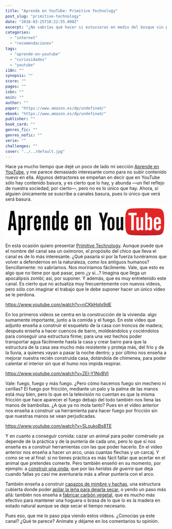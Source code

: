 ```yaml
---
title: "Aprende en YouTube: Primitive Technology"
post_slug: "primitive-technology"
date: "2016-03-25T10:22:55.000Z"
excerpt: "¿No sabrías qué hacer si estuvieras en medio del bosque sin posibilidad de pedir ayuda? Este es un buen canal para coger algunas ideas."
categories: 
  - "internet"
  - "recomendaciones"
tags: 
  - "aprende-en-youtube"
  - "curiosidades"
  - "youtube"
i18n: ""
synopsis: ""
score: ""
pages: ""
isbn: ""
asin: ""
author: ""
paper: "https://www.amazon.es/dp/undefined/"
ebook: "https://www.amazon.es/dp/undefined/"
publisher: ""
book_card: ""
genres_fic: ""
genres_nofic: ""
serie: ""
challenges: ""
cover: "../../default.jpg"
---
```


Hace ya mucho tiempo que dejé un poco de lado mi sección [Aprende en YouTube](http://fjp.es/etiqueta/aprende-en-youtube/), y me parece demasiado interesante como para no subir contenido nuevo en ella. Algunos detractores se empeñan en decir que en YouTube sólo hay contenido basura, y es cierto que lo hay, y abunda —un fiel reflejo de nuestra sociedad, por cierto—, pero no es lo único que hay. Ahora, si alguien únicamente se suscribe a canales basura, pues lo único que verá será basura.

![Aprende en YouTube](images/aprende-youtube.png)

En esta ocasión quiero presentar [Primitive Technology](https://www.youtube.com/channel/UCAL3JXZSzSm8AlZyD3nQdBA). Aunque puede que el nombre del canal sea un oxímoron, el propósito del chico que lleva el canal es de lo más interesante. ¿Qué pasaría si por la fuerza tuviéramos que volver a defendernos en la naturaleza, como los antiguos humanos? Sencillamente: no sabríamos. Nos moriríamos fácilmente. Vale, que esto es algo que no tiene por qué pasar, pero ¿y si…? Imagina que llega un apocalipsis zombi; así, por suponer. Y además, que es muy entretenido este canal. Es cierto que no actualiza muy frecuentemente con nuevos vídeos, pero sólo con imaginar el trabajo que le debe suponer hacer un único vídeo se le perdona.

https://www.youtube.com/watch?v=nCKkHqlx9dE

En los primeros vídeos se centra en la construcción de la vivienda: algo sumamente importante, junto a la comida y el fuego. En este vídeo que adjunto enseña a construir el esqueleto de la casa con troncos de madera; después enseña a hacer cuencos de barro, moldeándolos y cociéndolos para conseguir una estructura firme; para una vez hechos poder transportar agua fácilmente hasta la casa y crear barro para que la estructura de la casa sea mucho más resistente y proteja más, del frío y de la lluvia, a quienes vayan a pasar la noche dentro; y por último nos enseña a mejorar nuestra recién construida casa, dotándola de chimenea, para poder calentar el interior sin que el humo nos impida respirar.

https://www.youtube.com/watch?v=ZEl-Y1NvBVI

Vale: fuego, fuego y más fuego. ¿Pero cómo hacemos fuego sin mechero ni cerillas? El fuego por fricción, mediante un palo y la palma de las manos está muy bien, pero lo que en la televisión no cuentan es que la misma fricción que hace aparecer el fuego debajo del todo también nos llena las manos de bambollas. ¿A que ya no mola tanto? Pues en el vídeo anterior nos enseña a construir ua herramienta para hacer fuego por fricción sin que nuestras manos se vean perjudicadas.

https://www.youtube.com/watch?v=SLoukoBs8TE

Y en cuanto a conseguir comida: cazar un animal para poder comérselo ya depende de la práctica y de la puntería de cada uno, pero lo que sí nos enseña es a construir herramientas con las que poder hacerlo. En el vídeo anterior nos enseña a hacer un arco, unas cuantas flechas y un carcaj. Y como se ve al final: si no tienes práctica es más fácil fallar que acertar en el animal que pretendes comerte. Pero también enseñó en su momento, por ejemplo: a [construir una onda](https://www.youtube.com/watch?v=RzDMCVdPwnE); que por las _heridas de guerra_ que deja cuando fallas yo casi me aventuraría más a afinar puntería con el arco.

También enseña a construir [capazos de mimbre y hachas](https://www.youtube.com/watch?v=kiHojsMTBeA), una estructura cubierta donde poder [apilar la leña para dejarla secar](https://www.youtube.com/watch?v=ZajpkwDeEYg), o yendo un paso más allá: también nos enseña a [fabricar carbón vegetal](https://www.youtube.com/watch?v=GzLvqCTvOQY), que es mucho más efectivo para mantener una hoguera o brasa de lo que lo es la madera en estado natural aunque se deje secar el tiempo necesario.

Pues eso, que me lo paso pipa viendo estos vídeos. ¿Conocías ya este canal? ¿Qué te parece? Anímate y déjame en los comentarios tu opinión.
